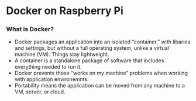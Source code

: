 # Docker on Raspberry Pi

### What is Docker?

* Docker packages an application into an isolated “container,” with libaries and settings, but without a full operating system, unlike a virtual machine (VM). Things stay lightweight.
* A container is a standalone package of software that includes everything needed to run it. 
* Docker prevents those “works on my machine” problems when working with application environemnts.
* Portability means the application can be moved from any machine to a VM, server, or cloud.